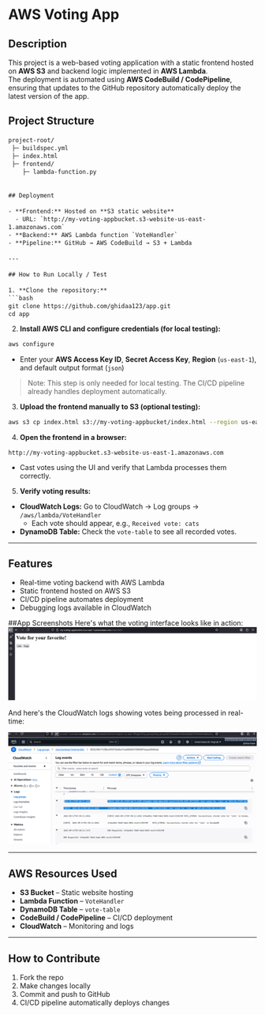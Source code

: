 # AWS Voting App 

## Description
This project is a web-based voting application with a static frontend hosted on **AWS S3** and backend logic implemented in **AWS Lambda**.  
The deployment is automated using **AWS CodeBuild / CodePipeline**, ensuring that updates to the GitHub repository automatically deploy the latest version of the app.


## Project Structure

```
project-root/
 ├─ buildspec.yml
 ├─ index.html
 ├─ frontend/
    ├─ lambda-function.py


## Deployment

- **Frontend:** Hosted on **S3 static website**  
  - URL: `http://my-voting-appbucket.s3-website-us-east-1.amazonaws.com`  
- **Backend:** AWS Lambda function `VoteHandler`  
- **Pipeline:** GitHub → AWS CodeBuild → S3 + Lambda

---

## How to Run Locally / Test

1. **Clone the repository:**
```bash
git clone https://github.com/ghidaa123/app.git
cd app
```

2. **Install AWS CLI and configure credentials (for local testing):**
```bash
aws configure
```
- Enter your **AWS Access Key ID**, **Secret Access Key**, **Region** (`us-east-1`), and default output format (`json`)  
> Note: This step is only needed for local testing. The CI/CD pipeline already handles deployment automatically.

3. **Upload the frontend manually to S3 (optional testing):**
```bash
aws s3 cp index.html s3://my-voting-appbucket/index.html --region us-east-1
```

4. **Open the frontend in a browser:**
```
http://my-voting-appbucket.s3-website-us-east-1.amazonaws.com
```
- Cast votes using the UI and verify that Lambda processes them correctly.

5. **Verify voting results:**
- **CloudWatch Logs:** Go to CloudWatch → Log groups → `/aws/lambda/VoteHandler`  
  - Each vote should appear, e.g., `Received vote: cats`
- **DynamoDB Table:** Check the `vote-table` to see all recorded votes.

---

## Features

- Real-time voting backend with AWS Lambda  
- Static frontend hosted on AWS S3  
- CI/CD pipeline automates deployment  
- Debugging logs available in CloudWatch

##App Screenshots
Here's what the voting interface looks like in action:
![Voting App Interface](images/voting-ui.png)

And here's the CloudWatch logs showing votes being processed in real-time:

![CloudWatch Logs](images/cloudwatch-logs.png)

---

## AWS Resources Used

- **S3 Bucket** – Static website hosting  
- **Lambda Function** – `VoteHandler`  
- **DynamoDB Table** – `vote-table`  
- **CodeBuild / CodePipeline** – CI/CD deployment  
- **CloudWatch** – Monitoring and logs  

---

## How to Contribute

1. Fork the repo  
2. Make changes locally  
3. Commit and push to GitHub  
4. CI/CD pipeline automatically deploys changes
